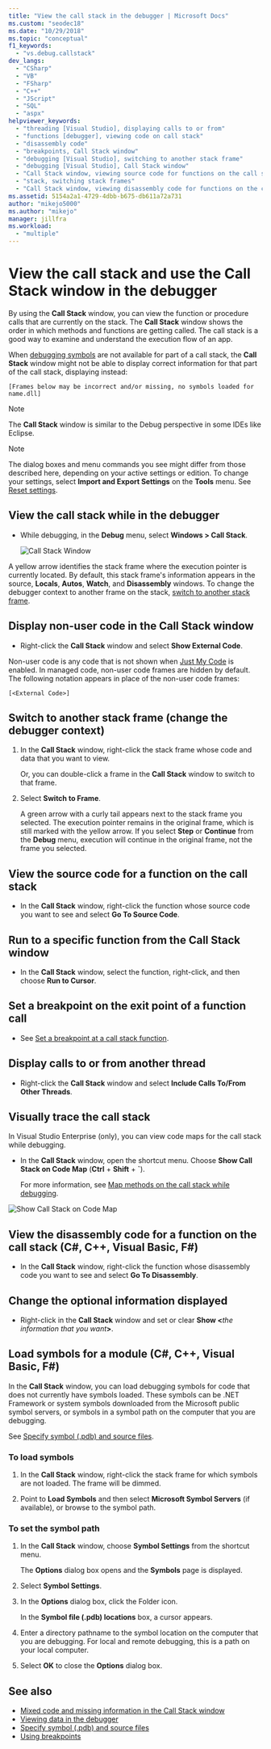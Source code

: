 ```yaml
---
title: "View the call stack in the debugger | Microsoft Docs"
ms.custom: "seodec18"
ms.date: "10/29/2018"
ms.topic: "conceptual"
f1_keywords:
  - "vs.debug.callstack"
dev_langs:
  - "CSharp"
  - "VB"
  - "FSharp"
  - "C++"
  - "JScript"
  - "SQL"
  - "aspx"
helpviewer_keywords:
  - "threading [Visual Studio], displaying calls to or from"
  - "functions [debugger], viewing code on call stack"
  - "disassembly code"
  - "breakpoints, Call Stack window"
  - "debugging [Visual Studio], switching to another stack frame"
  - "debugging [Visual Studio], Call Stack window"
  - "Call Stack window, viewing source code for functions on the call stack"
  - "stack, switching stack frames"
  - "Call Stack window, viewing disassembly code for functions on the call stack"
ms.assetid: 5154a2a1-4729-4dbb-b675-db611a72a731
author: "mikejo5000"
ms.author: "mikejo"
manager: jillfra
ms.workload:
  - "multiple"
---
```

# View the call stack and use the Call Stack window in the debugger

By using the **Call Stack** window, you can view the function or procedure calls that are currently on the stack. The **Call Stack** window shows the order in which methods and functions are getting called. The call stack is a good way to examine and understand the execution flow of an app.

When [debugging symbols](#bkmk_symbols) are not available for part of a call stack, the **Call Stack** window might not be able to display correct information for that part of the call stack, displaying instead:

`[Frames below may be incorrect and/or missing, no symbols loaded for name.dll]`

> [!NOTE]
> The **Call Stack** window is similar to the Debug perspective in some IDEs like Eclipse.

> [!NOTE]
> The dialog boxes and menu commands you see might differ from those described here, depending on your active settings or edition. To change your settings, select **Import and Export Settings** on the **Tools** menu.  See [Reset settings](../ide/environment-settings.md#reset-settings).

## View the call stack while in the debugger

- While debugging, in the **Debug** menu, select **Windows > Call Stack**.

  ![Call Stack Window](../debugger/media/dbg_basics_callstack_window.png "CallStackWindow")

A yellow arrow identifies the stack frame where the execution pointer is currently located. By default, this stack frame's information appears in the source, **Locals**, **Autos**, **Watch**, and **Disassembly** windows. To change the debugger context to another frame on the stack, [switch to another stack frame](#bkmk_switch).

## Display non-user code in the Call Stack window

-   Right-click the **Call Stack** window and select **Show External Code**.

Non-user code is any code that is not shown when [Just My Code](../debugger/just-my-code.md) is enabled. In managed code, non-user code frames are hidden by default. The following notation appears in place of the non-user code frames:

`[<External Code>]`

## <a name="bkmk_switch"></a> Switch to another stack frame (change the debugger context)

1.  In the **Call Stack** window, right-click the stack frame whose code and data that you want to view.

    Or, you can double-click a frame in the **Call Stack** window to switch to that frame.

2.  Select **Switch to Frame**.

     A green arrow with a curly tail appears next to the stack frame you selected. The execution pointer remains in the original frame, which is still marked with the yellow arrow. If you select **Step** or **Continue** from the **Debug** menu, execution will continue in the original frame, not the frame you selected.

## View the source code for a function on the call stack

-   In the **Call Stack** window, right-click the function whose source code you want to see and select **Go To Source Code**.

## Run to a specific function from the Call Stack window

-  In the **Call Stack** window, select the function, right-click, and then choose **Run to Cursor**.

## Set a breakpoint on the exit point of a function call

-   See [Set a breakpoint at a call stack function](../debugger/using-breakpoints.md#BKMK_Set_a_breakpoint_in_the_call_stack_window).

## Display calls to or from another thread

-   Right-click the **Call Stack** window and select **Include Calls To/From Other Threads**.

## Visually trace the call stack

In Visual Studio Enterprise (only), you can view code maps for the call stack while debugging.

- In the **Call Stack** window, open the shortcut menu. Choose **Show Call Stack on Code Map** (**Ctrl** + **Shift** + **`**).

    For more information, see [Map methods on the call stack while debugging](../debugger/map-methods-on-the-call-stack-while-debugging-in-visual-studio.md).

![Show Call Stack on Code Map](../debugger/media/dbg_basics_show_call_stack_on_code_map.gif "ShowCallStackOnCodeMap")

## View the disassembly code for a function on the call stack (C#, C++, Visual Basic, F#)

-   In the **Call Stack** window, right-click the function whose disassembly code you want to see and select **Go To Disassembly**.

## Change the optional information displayed

-   Right-click in the **Call Stack** window and set or clear **Show \<**_the information that you want_**>**.

## <a name="bkmk_symbols"></a> Load symbols for a module (C#, C++, Visual Basic, F#)

In the **Call Stack** window, you can load debugging symbols for code that does not currently have symbols loaded. These symbols can be .NET Framework or system symbols downloaded from the Microsoft public symbol servers, or symbols in a symbol path on the computer that you are debugging.

See [Specify symbol (.pdb) and source files](../debugger/specify-symbol-dot-pdb-and-source-files-in-the-visual-studio-debugger.md).

### To load symbols

1.  In the **Call Stack** window, right-click the stack frame for which symbols are not loaded. The frame will be dimmed.

2.  Point to **Load Symbols** and then select **Microsoft Symbol Servers** (if available), or browse to the symbol path.

### To set the symbol path

1.  In the **Call Stack** window, choose **Symbol Settings** from the shortcut menu.

     The **Options** dialog box opens and the **Symbols** page is displayed.

2.  Select **Symbol Settings**.

3.  In the **Options** dialog box, click the Folder icon.

     In the **Symbol file (.pdb) locations** box, a cursor appears.

4.  Enter a directory pathname to the symbol location on the computer that you are debugging. For local and remote debugging, this is a path on your local computer.

5.  Select **OK** to close the **Options** dialog box.

## See also

- [Mixed code and missing information in the Call Stack window](../debugger/mixed-code-and-missing-information-in-the-call-stack-window.md)
- [Viewing data in the debugger](../debugger/viewing-data-in-the-debugger.md)
- [Specify symbol (.pdb) and source files](../debugger/specify-symbol-dot-pdb-and-source-files-in-the-visual-studio-debugger.md)
- [Using breakpoints](../debugger/using-breakpoints.md)
